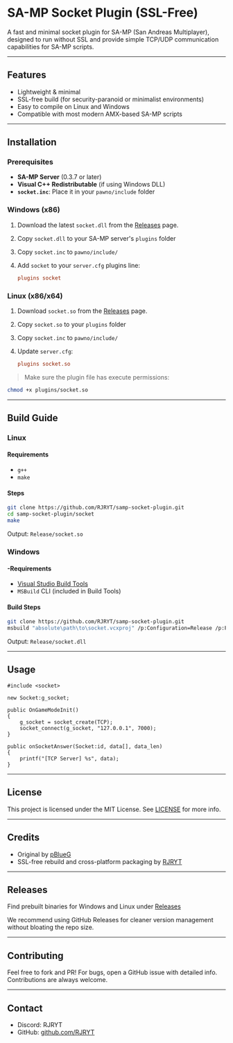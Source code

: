 # SA-MP Socket Plugin (SSL-Free)

A fast and minimal socket plugin for SA-MP (San Andreas Multiplayer), designed to run without SSL and provide simple TCP/UDP communication capabilities for SA-MP scripts.

---

## Features

* Lightweight & minimal
* SSL-free build (for security-paranoid or minimalist environments)
* Easy to compile on Linux and Windows
* Compatible with most modern AMX-based SA-MP scripts

---

## Installation

### Prerequisites

* **SA-MP Server** (0.3.7 or later)
* **Visual C++ Redistributable** (if using Windows DLL)
* **`socket.inc`**: Place it in your `pawno/include` folder

### Windows (x86)

1. Download the latest `socket.dll` from the [Releases](https://github.com/RJRYT/samp-socket-plugin/releases) page.
2. Copy `socket.dll` to your SA-MP server's `plugins` folder
3. Copy `socket.inc` to `pawno/include/`
4. Add `socket` to your `server.cfg` plugins line:

   ```ini
   plugins socket
   ```

### Linux (x86/x64)

1. Download `socket.so` from the [Releases](https://github.com/RJRYT/samp-socket-plugin/releases) page.
2. Copy `socket.so` to your `plugins` folder
3. Copy `socket.inc` to `pawno/include/`
4. Update `server.cfg`:

   ```ini
   plugins socket.so
   ```

> Make sure the plugin file has execute permissions:

```bash
chmod +x plugins/socket.so
```

---

## Build Guide

### Linux

#### Requirements

* `g++`
* `make`

#### Steps

```bash
git clone https://github.com/RJRYT/samp-socket-plugin.git
cd samp-socket-plugin/socket
make
```

Output: `Release/socket.so`

### Windows

#### -Requirements

* [Visual Studio Build Tools](https://visualstudio.microsoft.com/downloads/#build-tools-for-visual-studio-2022)
* `MSBuild` CLI (included in Build Tools)

#### Build Steps

```bash
git clone https://github.com/RJRYT/samp-socket-plugin.git
msbuild "absolute\path\to\socket.vcxproj" /p:Configuration=Release /p:Platform=Win32
```

Output: `Release/socket.dll`

---

## Usage

```pawn
#include <socket>

new Socket:g_socket;

public OnGameModeInit()
{
    g_socket = socket_create(TCP);
    socket_connect(g_socket, "127.0.0.1", 7000);
}

public onSocketAnswer(Socket:id, data[], data_len)
{
    printf("[TCP Server] %s", data);
}
```

---

## License

This project is licensed under the MIT License. See [LICENSE](./LICENSE) for more info.

---

## Credits

* Original by [pBlueG](https://github.com/pBlueG/Socket)
* SSL-free rebuild and cross-platform packaging by [RJRYT](https://github.com/RJRYT)

---

## Releases

Find prebuilt binaries for Windows and Linux under [Releases](https://github.com/RJRYT/samp-socket-plugin/releases)

We recommend using GitHub Releases for cleaner version management without bloating the repo size.

---

## Contributing

Feel free to fork and PR! For bugs, open a GitHub issue with detailed info. Contributions are always welcome.

---

## Contact

* Discord: RJRYT
* GitHub: [github.com/RJRYT](https://github.com/RJRYT)

